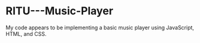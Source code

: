 # RITU---Music-Player
My code appears to be implementing a basic music player using JavaScript, HTML, and CSS.
